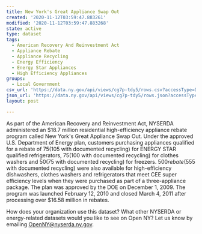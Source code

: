 ```yaml
---
title: New York's Great Appliance Swap Out
created: '2020-11-12T03:59:47.883261'
modified: '2020-11-12T03:59:47.883268'
state: active
type: dataset
tags:
  - American Recovery And Reinvestment Act
  - Appliance Rebate
  - Appliance Recycling
  - Energy Efficiency
  - Energy Star Appliances
  - High Efficiency Appliances
groups:
  - Local Government
csv_url: 'https://data.ny.gov/api/views/cg7p-tdy5/rows.csv?accessType=DOWNLOAD'
json_url: 'https://data.ny.gov/api/views/cg7p-tdy5/rows.json?accessType=DOWNLOAD'
layout: post

---
```

As part of the American Recovery and Reinvestment Act, NYSERDA administered an $18.7 million residential high-efficiency appliance rebate program called New York's Great Appliance Swap Out. Under the approved U.S. Department of Energy plan, customers purchasing appliances qualified for a rebate of $75 ($105 with documented recycling) for ENERGY STAR qualified refrigerators, $75 ($100 with documented recycling) for clothes washers and $50 ($75 with documented recycling) for freezers. $500 rebate ($555 with documented recycling) were also available for high-efficiency dishwashers, clothes washers and refrigerators that meet CEE super efficiency levels when they were purchased as part of a three-appliance package. The plan was approved by the DOE on December 1, 2009. The program was launched February 12, 2010 and closed March 4, 2011 after processing over $16.58 million in rebates.

How does your organization use this dataset? What other NYSERDA or energy-related datasets would you like to see on Open NY? Let us know by emailing OpenNY@nyserda.ny.gov.
